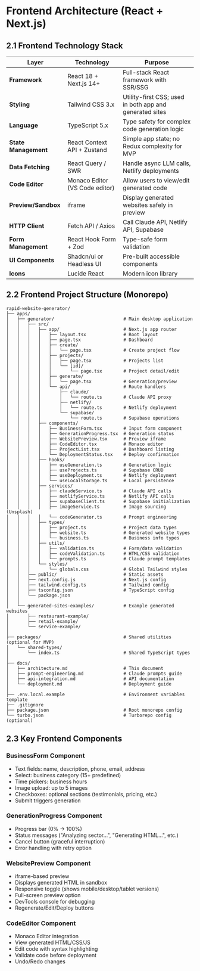 # Frontend Architecture (React + Next.js)

## 2.1 Frontend Technology Stack

| Layer | Technology | Purpose |
|-------|-----------|---------|
| **Framework** | React 18 + Next.js 14+ | Full-stack React framework with SSR/SSG |
| **Styling** | Tailwind CSS 3.x | Utility-first CSS; used in both app and generated sites |
| **Language** | TypeScript 5.x | Type safety for complex code generation logic |
| **State Management** | React Context API + Zustand | Simple app state; no Redux complexity for MVP |
| **Data Fetching** | React Query / SWR | Handle async LLM calls, Netlify deployments |
| **Code Editor** | Monaco Editor (VS Code editor) | Allow users to view/edit generated code |
| **Preview/Sandbox** | iframe | Display generated websites safely in preview |
| **HTTP Client** | Fetch API / Axios | Call Claude API, Netlify API, Supabase |
| **Form Management** | React Hook Form + Zod | Type-safe form validation |
| **UI Components** | Shadcn/ui or Headless UI | Pre-built accessible components |
| **Icons** | Lucide React | Modern icon library |

## 2.2 Frontend Project Structure (Monorepo)

```
rapid-website-generator/
├── apps/
│   ├── generator/                          # Main desktop application
│   │   ├── src/
│   │   │   ├── app/                        # Next.js app router
│   │   │   │   ├── layout.tsx              # Root layout
│   │   │   │   ├── page.tsx                # Dashboard
│   │   │   │   ├── create/
│   │   │   │   │   └── page.tsx            # Create project flow
│   │   │   │   ├── projects/
│   │   │   │   │   ├── page.tsx            # Projects list
│   │   │   │   │   └── [id]/
│   │   │   │   │       └── page.tsx        # Project detail/edit
│   │   │   │   ├── generate/
│   │   │   │   │   └── page.tsx            # Generation/preview
│   │   │   │   └── api/                    # Route handlers
│   │   │   │       ├── claude/
│   │   │   │       │   └── route.ts        # Claude API proxy
│   │   │   │       ├── netlify/
│   │   │   │       │   └── route.ts        # Netlify deployment
│   │   │   │       └── supabase/
│   │   │   │           └── route.ts        # Supabase operations
│   │   │   ├── components/
│   │   │   │   ├── BusinessForm.tsx        # Input form component
│   │   │   │   ├── GenerationProgress.tsx  # Generation status
│   │   │   │   ├── WebsitePreview.tsx      # Preview iframe
│   │   │   │   ├── CodeEditor.tsx          # Monaco editor
│   │   │   │   ├── ProjectList.tsx         # Dashboard listing
│   │   │   │   └── DeploymentStatus.tsx    # Deploy confirmation
│   │   │   ├── hooks/
│   │   │   │   ├── useGeneration.ts        # Generation logic
│   │   │   │   ├── useProjects.ts          # Supabase CRUD
│   │   │   │   ├── useDeployment.ts        # Netlify deployment
│   │   │   │   └── useLocalStorage.ts      # Local persistence
│   │   │   ├── services/
│   │   │   │   ├── claudeService.ts        # Claude API calls
│   │   │   │   ├── netlifyService.ts       # Netlify API calls
│   │   │   │   ├── supabaseClient.ts       # Supabase initialization
│   │   │   │   ├── imageService.ts         # Image sourcing (Unsplash)
│   │   │   │   └── codeGenerator.ts        # Prompt engineering
│   │   │   ├── types/
│   │   │   │   ├── project.ts              # Project data types
│   │   │   │   ├── website.ts              # Generated website types
│   │   │   │   └── business.ts             # Business info types
│   │   │   ├── utils/
│   │   │   │   ├── validation.ts           # Form/data validation
│   │   │   │   ├── codeValidation.ts       # HTML/CSS validation
│   │   │   │   └── prompts.ts              # Claude prompt templates
│   │   │   └── styles/
│   │   │       └── globals.css             # Global Tailwind styles
│   │   ├── public/                         # Static assets
│   │   ├── next.config.js                  # Next.js config
│   │   ├── tailwind.config.ts              # Tailwind config
│   │   ├── tsconfig.json                   # TypeScript config
│   │   └── package.json
│   │
│   └── generated-sites-examples/           # Example generated websites
│       ├── restaurant-example/
│       ├── retail-example/
│       └── service-example/
│
├── packages/                               # Shared utilities (optional for MVP)
│   └── shared-types/
│       └── index.ts                        # Shared TypeScript types
│
├── docs/
│   ├── architecture.md                     # This document
│   ├── prompt-engineering.md               # Claude prompts guide
│   ├── api-integration.md                  # API documentation
│   └── deployment.md                       # Deployment guide
│
├── .env.local.example                      # Environment variables template
├── .gitignore
├── package.json                            # Root monorepo config
└── turbo.json                              # Turborepo config (optional)
```

## 2.3 Key Frontend Components

### BusinessForm Component
- Text fields: name, description, phone, email, address
- Select: business category (15+ predefined)
- Time pickers: business hours
- Image upload: up to 5 images
- Checkboxes: optional sections (testimonials, pricing, etc.)
- Submit triggers generation

### GenerationProgress Component
- Progress bar (0% → 100%)
- Status messages ("Analyzing sector...", "Generating HTML...", etc.)
- Cancel button (graceful interruption)
- Error handling with retry option

### WebsitePreview Component
- iframe-based preview
- Displays generated HTML in sandbox
- Responsive toggle (shows mobile/desktop/tablet versions)
- Full-screen preview option
- DevTools console for debugging
- Regenerate/Edit/Deploy buttons

### CodeEditor Component
- Monaco Editor integration
- View generated HTML/CSS/JS
- Edit code with syntax highlighting
- Validate code before deployment
- Undo/Redo changes
